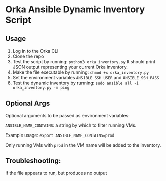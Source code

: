 # Orka Ansible Dynamic Inventory Script

## Usage
1. Log in to the Orka CLI
2. Clone the repo
3. Test the script by running: `python3 orka_inventory.py`
It should print JSON output representing your current Orka inventory.
4. Make the file executable by running: `chmod +x orka_inventory.py`
5. Set the environment variables `ANSIBLE_SSH_USER` and `ANSIBLE_SSH_PASS`
6. Test the dynamic inventory by running: `sudo ansible all -i orka_inventory.py -m ping`

## Optional Args
Optional arguments to be passed as environment variables:

`ANSIBLE_NAME_CONTAINS`: a string by which to filter running VMs. 

Example usage:
`export ANSIBLE_NAME_CONTAINS=prod`

Only running VMs with `prod` in the VM name will be added to the inventory.

## Troubleshooting:
If the file appears to run, but produces no output
